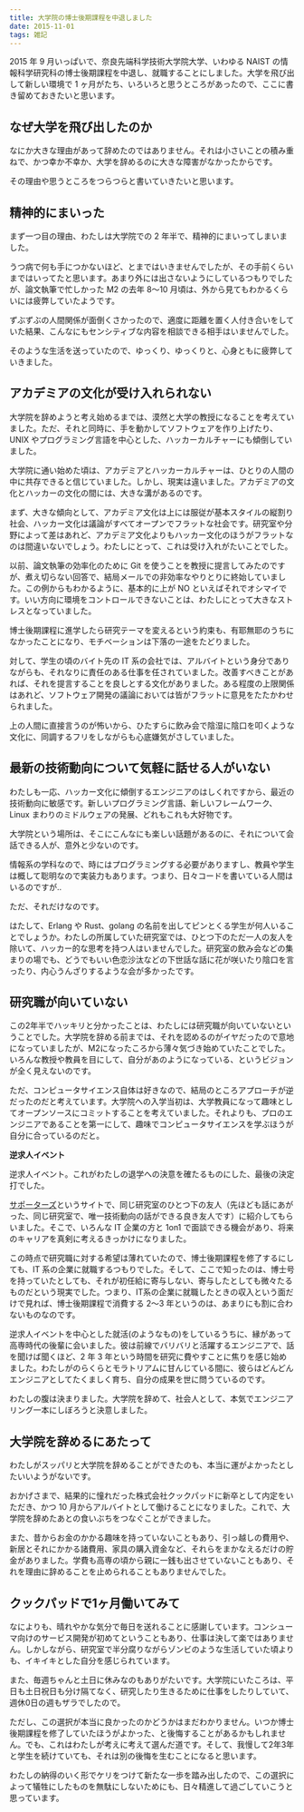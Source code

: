 ```yaml
---
title: 大学院の博士後期課程を中退しました
date: 2015-11-01
tags: 雑記
---
```


2015 年 9 月いっぱいで、奈良先端科学技術大学院大学、いわゆる NAIST の情報科学研究科の博士後期課程を中退し、就職することにしました。大学を飛び出して新しい環境で 1 ヶ月がたち、いろいろと思うところがあったので、ここに書き留めておきたいと思います。

## なぜ大学を飛び出したのか

なにか大きな理由があって辞めたのではありません。それは小さいことの積み重ねで、かつ幸か不幸か、大学を辞めるのに大きな障害がなかったからです。

その理由や思うところをつらつらと書いていきたいと思います。

## 精神的にまいった

まず一つ目の理由、わたしは大学院での 2 年半で、精神的にまいってしまいました。

うつ病で何も手につかないほど、とまではいきませんでしたが、その手前くらいまではいってたと思います。あまり外には出さないようにしているつもりでしたが、論文執筆で忙しかった M2 の去年 8〜10 月頃は、外から見てもわかるくらいには疲弊していたようです。

ずぶずぶの人間関係が面倒くさかったので、適度に距離を置く人付き合いをしていた結果、こんなにもセンシティブな内容を相談できる相手はいませんでした。

そのような生活を送っていたので、ゆっくり、ゆっくりと、心身ともに疲弊していきました。

## アカデミアの文化が受け入れられない

大学院を辞めようと考え始めるまでは、漠然と大学の教授になることを考えていました。ただ、それと同時に、手を動かしてソフトウェアを作り上げたり、UNIX やプログラミング言語を中心とした、ハッカーカルチャーにも傾倒していました。

大学院に通い始めた頃は、アカデミアとハッカーカルチャーは、ひとりの人間の中に共存できると信じていました。しかし、現実は違いました。アカデミアの文化とハッカーの文化の間には、大きな溝があるのです。

まず、大きな傾向として、アカデミア文化は上には服従が基本スタイルの縦割り社会、ハッカー文化は議論がすべてオープンでフラットな社会です。研究室や分野によって差はあれど、アカデミア文化よりもハッカー文化のほうがフラットなのは間違いないでしょう。わたしにとって、これは受け入れがたいことでした。

以前、論文執筆の効率化のために Git を使うことを教授に提言してみたのですが、煮え切らない回答で、結局メールでの非効率なやりとりに終始していました。この例からもわかるように、基本的に上が NO といえばそれでオシマイです。いい方向に環境をコントロールできないことは、わたしにとって大きなストレスとなっていました。

博士後期課程に進学したら研究テーマを変えるという約束も、有耶無耶のうちになかったことになり、モチベーションは下落の一途をたどりました。

対して、学生の頃のバイト先の IT 系の会社では、アルバイトという身分でありながらも、それなりに責任のある仕事を任されていました。改善すべきことがあれば、それを提言することを良しとする文化がありました。ある程度の上限関係はあれど、ソフトウェア開発の議論においては皆がフラットに意見をたたかわせられました。

上の人間に直接言うのが怖いから、ひたすらに飲み会で陰湿に陰口を叩くような文化に、同調するフリをしながらも心底嫌気がさしていました。

## 最新の技術動向について気軽に話せる人がいない

わたしも一応、ハッカー文化に傾倒するエンジニアのはしくれですから、最近の技術動向に敏感です。新しいプログラミング言語、新しいフレームワーク、Linux まわりのミドルウェアの発展、どれもこれも大好物です。

大学院という場所は、そこにこんなにも楽しい話題があるのに、それについて会話できる人が、意外と少ないのです。

情報系の学科なので、時にはプログラミングする必要がありますし、教員や学生は概して聡明なので実装力もあります。つまり、日々コードを書いている人間はいるのですが..

ただ、それだけなのです。

はたして、Erlang や Rust、golang の名前を出してピンとくる学生が何人いることでしょうか。わたしの所属していた研究室では、ひとつ下のただ一人の友人を除いて、ハッカー的な思考を持つ人はいませんでした。研究室の飲み会などの集まりの場でも、どうでもいい色恋沙汰などの下世話な話に花が咲いたり陰口を言ったり、内心うんざりするような会が多かったです。

## 研究職が向いていない

この2年半でハッキリと分かったことは、わたしには研究職が向いていないということでした。大学院を辞める前までは、それを認めるのがイヤだったので意地になっていましたが、M2になったころから薄々気づき始めていたことでした。いろんな教授や教員を目にして、自分があのようになっている、というビジョンが全く見えないのです。

ただ、コンピュータサイエンス自体は好きなので、結局のところアプローチが逆だったのだと考えています。大学院への入学当初は、大学教員になって趣味としてオープンソースにコミットすることを考えていました。それよりも、プロのエンジニアであることを第一にして、趣味でコンピュータサイエンスを学ぶほうが自分に合っているのだと。

**逆求人イベント**

逆求人イベント。これがわたしの退学への決意を確たるものにした、最後の決定打でした。

[サポーターズ](https://supporterz.jp/)というサイトで、同じ研究室のひとつ下の友人（先ほども話にあがった、同じ研究室で、唯一技術動向の話ができる良き友人です）に紹介してもらいました。そこで、いろんな IT 企業の方と 1on1 で面談できる機会があり、将来のキャリアを真剣に考えるきっかけになりました。

この時点で研究職に対する希望は薄れていたので、博士後期課程を修了するにしても、IT 系の企業に就職するつもりでした。そして、ここで知ったのは、博士号を持っていたとしても、それが初任給に寄与しない、寄与したとしても微々たるものだという現実でした。つまり、IT系の企業に就職したときの収入という面だけで見れば、博士後期課程で消費する 2〜3 年というのは、あまりにも割に合わないものなのです。

逆求人イベントを中心とした就活(のようなもの)をしているうちに、縁があって高専時代の後輩に会いました。彼は前線でバリバリと活躍するエンジニアで、話を聞けば聞くほど、2 年 3 年という時間を研究に費やすことに焦りを感じ始めました。わたしがのらくらとモラトリアムに甘んじている間に、彼らはどんどんエンジニアとしてたくましく育ち、自分の成果を世に問うているのです。

わたしの腹は決まりました。大学院を辞めて、社会人として、本気でエンジニアリング一本にしぼろうと決意しました。

## 大学院を辞めるにあたって

わたしがスッパリと大学院を辞めることができたのも、本当に運がよかったとしたいいようがないです。

おかげさまで、結果的に憧れだった株式会社クックパッドに新卒として内定をいただき、かつ 10 月からアルバイトとして働けることになりました。これで、大学院を辞めたあとの食いぶちをつなぐことができました。

また、昔からお金のかかる趣味を持っていないこともあり、引っ越しの費用や、新居とそれにかかる諸費用、家具の購入資金など、それらをまかなえるだけの貯金がありました。学費も高専の頃から親に一銭も出させていないこともあり、それを理由に辞めることを止められることもありませんでした。

## クックパッドで1ヶ月働いてみて

なによりも、晴れやかな気分で毎日を送れることに感謝しています。コンシューマ向けのサービス開発が初めてということもあり、仕事は決して楽ではありません。しかしながら、研究室で半分腐りながらゾンビのような生活していた頃よりも、イキイキとした自分を感じられています。

また、毎週ちゃんと土日に休みなのもありがたいです。大学院にいたころは、平日も土日祝日も分け隔てなく、研究したり生きるために仕事をしたりしていて、週休0日の週もザラでしたので。

ただし、この選択が本当に良かったのかどうかはまだわかりません。いつか博士後期課程を修了していたほうがよかった、と後悔することがあるかもしれません。でも、これはわたしが考えに考えて選んだ道です。そして、我慢して2年3年と学生を続けていても、それは別の後悔を生むことになると思います。

わたしの納得のいく形でケリをつけて新たな一歩を踏み出したので、この選択によって犠牲にしたものを無駄にしないためにも、日々精進して過ごしていこうと思っています。
